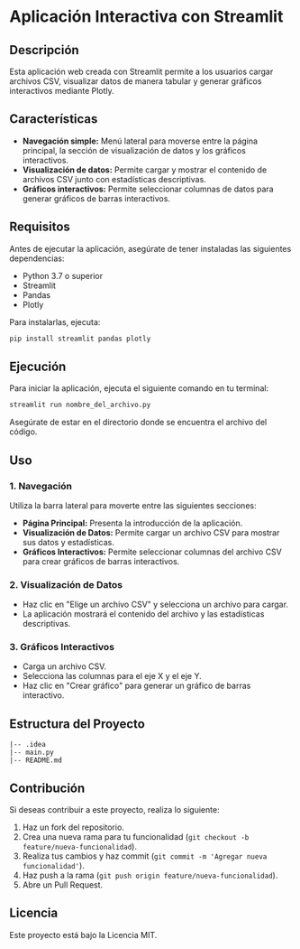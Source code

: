 # Aplicación Interactiva con Streamlit

## Descripción
Esta aplicación web creada con Streamlit permite a los usuarios cargar archivos CSV, visualizar datos de manera tabular y generar gráficos interactivos mediante Plotly.

## Características
- **Navegación simple:** Menú lateral para moverse entre la página principal, la sección de visualización de datos y los gráficos interactivos.
- **Visualización de datos:** Permite cargar y mostrar el contenido de archivos CSV junto con estadísticas descriptivas.
- **Gráficos interactivos:** Permite seleccionar columnas de datos para generar gráficos de barras interactivos.

## Requisitos

Antes de ejecutar la aplicación, asegúrate de tener instaladas las siguientes dependencias:

- Python 3.7 o superior
- Streamlit
- Pandas
- Plotly

Para instalarlas, ejecuta:

```bash
pip install streamlit pandas plotly
```

## Ejecución
Para iniciar la aplicación, ejecuta el siguiente comando en tu terminal:

```bash
streamlit run nombre_del_archivo.py
```

Asegúrate de estar en el directorio donde se encuentra el archivo del código.

## Uso

### 1. Navegación
Utiliza la barra lateral para moverte entre las siguientes secciones:

- **Página Principal:** Presenta la introducción de la aplicación.
- **Visualización de Datos:** Permite cargar un archivo CSV para mostrar sus datos y estadísticas.
- **Gráficos Interactivos:** Permite seleccionar columnas del archivo CSV para crear gráficos de barras interactivos.

### 2. Visualización de Datos
- Haz clic en "Elige un archivo CSV" y selecciona un archivo para cargar.
- La aplicación mostrará el contenido del archivo y las estadísticas descriptivas.

### 3. Gráficos Interactivos
- Carga un archivo CSV.
- Selecciona las columnas para el eje X y el eje Y.
- Haz clic en "Crear gráfico" para generar un gráfico de barras interactivo.

## Estructura del Proyecto

```
|-- .idea
|-- main.py
|-- README.md
```

## Contribución
Si deseas contribuir a este proyecto, realiza lo siguiente:
1. Haz un fork del repositorio.
2. Crea una nueva rama para tu funcionalidad (`git checkout -b feature/nueva-funcionalidad`).
3. Realiza tus cambios y haz commit (`git commit -m 'Agregar nueva funcionalidad'`).
4. Haz push a la rama (`git push origin feature/nueva-funcionalidad`).
5. Abre un Pull Request.

## Licencia
Este proyecto está bajo la Licencia MIT.

